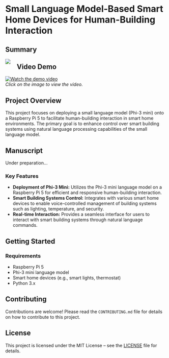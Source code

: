 # Small Language Model-Based Smart Home Devices for Human-Building Interaction

## Summary
<img src="/equipment.png" style="float: left; margin-right: 20px; max-width: 200px;">


## Video Demo

[![Watch the demo video](https://img.youtube.com/vi/9xEsGGWHDjI/0.jpg)](https://www.youtube.com/watch?v=9xEsGGWHDjI)  
*Click on the image to view the video.*

## Project Overview

This project focuses on deploying a small language model (Phi-3 mini) onto a Raspberry Pi 5 to facilitate human-building interaction in smart home environments. The primary goal is to enhance control over smart building systems using natural language processing capabilities of the small language model.


## Manuscript
Under preparation...


### Key Features

- **Deployment of Phi-3 Mini:** Utilizes the Phi-3 mini language model on a Raspberry Pi 5 for efficient and responsive human-building interaction.
- **Smart Building Systems Control:** Integrates with various smart home devices to enable voice-controlled management of building systems such as lighting, temperature, and security.
- **Real-time Interaction:** Provides a seamless interface for users to interact with smart building systems through natural language commands.

## Getting Started

### Requirements

- Raspberry Pi 5
- Phi-3 mini language model
- Smart home devices (e.g., smart lights, thermostat)
- Python 3.x

## Contributing

Contributions are welcome! Please read the `CONTRIBUTING.md` file for details on how to contribute to this project.

## License

This project is licensed under the MIT License – see the [LICENSE](LICENSE) file for details.

